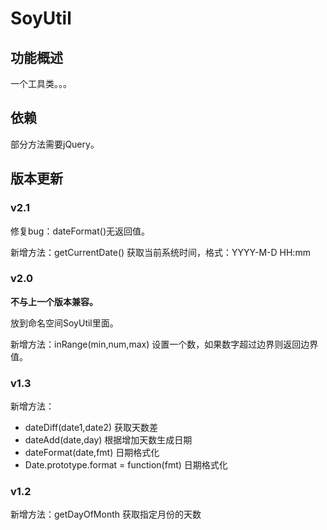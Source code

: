 
# SoyUtil

## 功能概述

一个工具类。。。

## 依赖

部分方法需要jQuery。

## 版本更新

### v2.1

修复bug：dateFormat()无返回值。

新增方法：getCurrentDate()	获取当前系统时间，格式：YYYY-M-D HH:mm

### v2.0 

**不与上一个版本兼容。**

放到命名空间SoyUtil里面。

新增方法：inRange(min,num,max)	设置一个数，如果数字超过边界则返回边界值。

### v1.3

新增方法：

* dateDiff(date1,date2)	获取天数差
* dateAdd(date,day)	根据增加天数生成日期
* dateFormat(date,fmt)	日期格式化
* Date.prototype.format = function(fmt) 日期格式化

### v1.2

新增方法：getDayOfMonth	获取指定月份的天数
